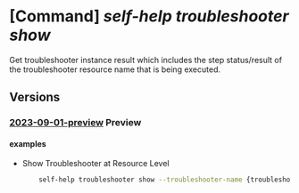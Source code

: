 # [Command] _self-help troubleshooter show_

Get troubleshooter instance result which includes the step status/result of the troubleshooter resource name that is being executed.

## Versions

### [2023-09-01-preview](/Resources/mgmt-plane/L3tzY29wZX0vcHJvdmlkZXJzL21pY3Jvc29mdC5oZWxwL3Ryb3VibGVzaG9vdGVycy97fQ==/2023-09-01-preview.xml) **Preview**

<!-- mgmt-plane /{scope}/providers/microsoft.help/troubleshooters/{} 2023-09-01-preview -->

#### examples

- Show Troubleshooter at Resource Level
    ```bash
        self-help troubleshooter show --troubleshooter-name {troubleshooter-name} --scope {scope}
    ```
